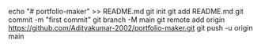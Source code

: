 echo "# portfolio-maker" >> README.md
git init
git add README.md
git commit -m "first commit"
git branch -M main
git remote add origin https://github.com/Adityakumar-2002/portfolio-maker.git
git push -u origin main
